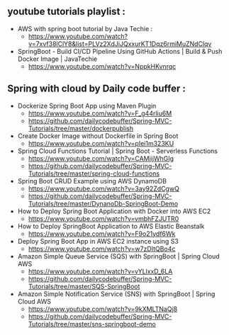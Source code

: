 



## youtube tutorials playlist :
- AWS with spring boot tutorial by Java Techie :
    - https://www.youtube.com/watch?v=7xvf38lClY8&list=PLVz2XdJiJQxxurKT1Dqz6rmiMuZNdClqv
- SpringBoot - Build CI/CD Pipeline Using GitHub Actions | Build & Push Docker Image | JavaTechie
    - https://www.youtube.com/watch?v=NppkHKvnrqc




## Spring with cloud by Daily code buffer :
- Dockerize Spring Boot App using Maven Plugin
    - https://www.youtube.com/watch?v=F_g44rliu6M
    - https://github.com/dailycodebuffer/Spring-MVC-Tutorials/tree/master/dockerpublish
- Create Docker Image without Dockerfile in Spring Boot
    - https://www.youtube.com/watch?v=pIei1m323KU
- Spring Cloud Functions Tutorial | Spring Boot - Serverless Functions
    - https://www.youtube.com/watch?v=CAMjijWhGIg
    - https://github.com/dailycodebuffer/Spring-MVC-Tutorials/tree/master/spring-cloud-functions
- Spring Boot CRUD Example using AWS DynamoDB
    - https://www.youtube.com/watch?v=3ay92ZdCgwQ
    - https://github.com/dailycodebuffer/Spring-MVC-Tutorials/tree/master/DynanoDb-SpringBoot-Demo
- How to Deploy Spring Boot Application with Docker into AWS EC2
    - https://www.youtube.com/watch?v=vmbhFZJUTR0
- How to Deploy SpringBoot Application to AWS Elastic Beanstalk
    - https://www.youtube.com/watch?v=F9o21ydf6Wk
- Deploy Spring Boot App in AWS EC2 instance using S3
    - https://www.youtube.com/watch?v=w7zDItQBo4c
- Amazon Simple Queue Service (SQS) with SpringBoot | Spring Cloud AWS
    - https://www.youtube.com/watch?v=vYLlxxD_6LA
    - https://github.com/dailycodebuffer/Spring-MVC-Tutorials/tree/master/SQS-SpringBoot
- Amazon Simple Notification Service (SNS) with SpringBoot | Spring Cloud AWS
    - https://www.youtube.com/watch?v=9kXMLTNaQj8
    - https://github.com/dailycodebuffer/Spring-MVC-Tutorials/tree/master/sns-springboot-demo